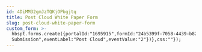 ```yaml
---
id: 4DiMM32gmJzTQKjOPbgjtq
title: Post Cloud White Paper Form
slug: post-cloud-white-paper-form
custom_form: >-
  hbspt.forms.create({portalId:"1695915",formId:"24b5399f-7058-4439-b82d-de6fe6c1c544",target:"#hsFormContainer",onFormSubmit:function(e){window.dataLayer=window.dataLayer||[],window.dataLayer.push({event:"GAEvent",eventCategory:"Report",eventAction:"Form
  Submission",eventLabel:"Post Cloud",eventValue:"2"})},css:""});
---
```


  